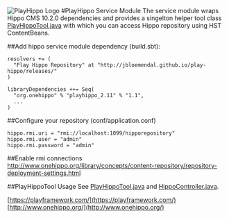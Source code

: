 ![PlayHippo Logo](https://raw.githubusercontent.com/jbloemendal/play-hippo/master/public/images/logo.png)
#PlayHippo Service Module
The service module wraps Hippo CMS 10.2.0 dependencies and provides a singelton helper tool class [PlayHippoTool.java](https://github.com/jbloemendal/play-hippo/blob/master/module/app/org/onehippo/playhippo/services/PlayHippoTool.java) with which you can access Hippo repository using HST ContentBeans.


##Add hippo service module dependency (build.sbt):

```
resolvers += (
  "Play Hippo Repository" at "http://jbloemendal.github.io/play-hippo/releases/"
)

libraryDependencies ++= Seq(
  "org.onehippo" % "playhippo_2.11" % "1.1",
  ...
)
```


##Configure your repository (conf/application.conf)
```
hippo.rmi.uri = "rmi://localhost:1099/hipporepository"
hippo.rmi.user = "admin"
hippo.rmi.password = "admin"
```


##Enable rmi connections
http://www.onehippo.org/library/concepts/content-repository/repository-deployment-settings.html


##PlayHippoTool Usage
See [PlayHippoTool.java](https://github.com/jbloemendal/play-hippo/blob/master/module/app/org/onehippo/playhippo/services/PlayHippoTool.java) and [HippoController.java](https://github.com/jbloemendal/play-hippo/blob/master/app/controllers/HippoController.java).

[https://playframework.com/](https://playframework.com/)<br/>
[http://www.onehippo.org/](http://www.onehippo.org/)<br/>

